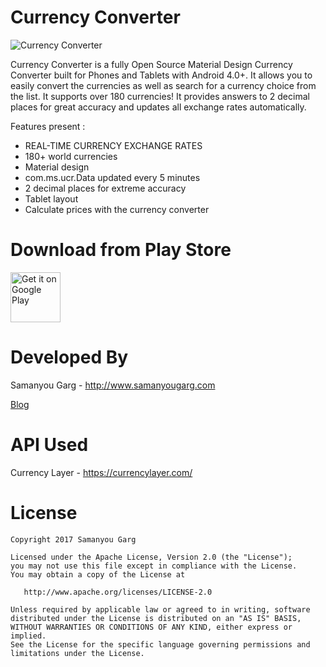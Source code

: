 # Currency Converter
![Currency Converter](https://github.com/samanyougarg/Currency_Converter/blob/master/screenshots.png)



Currency Converter is a fully Open Source Material Design Currency Converter built for Phones and Tablets with Android 4.0+. It allows you to easily convert the currencies as well as search for a currency choice from the list. It supports over 180 currencies! It provides answers to 2 decimal places for great accuracy and updates all exchange rates automatically.

Features present :
* REAL-TIME CURRENCY EXCHANGE RATES
* 180+ world currencies
* Material design
* com.ms.ucr.Data updated every 5 minutes
* 2 decimal places for extreme accuracy
* Tablet layout
* Calculate prices with the currency converter

Download from Play Store
=============================
[<img alt="Get it on Google Play" height="80" src="https://play.google.com/intl/en_us/badges/images/generic/en_badge_web_generic.png">](https://play.google.com/store/apps/details?id=com.appisode.currencyconverter)

Developed By
============

Samanyou Garg - <http://www.samanyougarg.com>


[Blog](http://www.merutan.com)

API Used
============

Currency Layer - <https://currencylayer.com/>

License
=======

    Copyright 2017 Samanyou Garg

    Licensed under the Apache License, Version 2.0 (the "License");
    you may not use this file except in compliance with the License.
    You may obtain a copy of the License at

       http://www.apache.org/licenses/LICENSE-2.0

    Unless required by applicable law or agreed to in writing, software
    distributed under the License is distributed on an "AS IS" BASIS,
    WITHOUT WARRANTIES OR CONDITIONS OF ANY KIND, either express or implied.
    See the License for the specific language governing permissions and
    limitations under the License.





[1]: https://play.google.com/store/apps/details?id=com.appisode.currencyconverter
